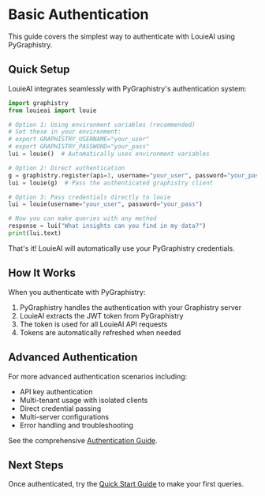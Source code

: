 # Basic Authentication

This guide covers the simplest way to authenticate with LouieAI using PyGraphistry.

## Quick Setup

LouieAI integrates seamlessly with PyGraphistry's authentication system:

```python
import graphistry
from louieai import louie

# Option 1: Using environment variables (recommended)
# Set these in your environment:
# export GRAPHISTRY_USERNAME="your_user"
# export GRAPHISTRY_PASSWORD="your_pass"
lui = louie()  # Automatically uses environment variables

# Option 2: Direct authentication
g = graphistry.register(api=3, username="your_user", password="your_pass")
lui = louie(g)  # Pass the authenticated graphistry client

# Option 3: Pass credentials directly to louie
lui = louie(username="your_user", password="your_pass")

# Now you can make queries with any method
response = lui("What insights can you find in my data?")
print(lui.text)
```

That's it! LouieAI will automatically use your PyGraphistry credentials.

## How It Works

When you authenticate with PyGraphistry:
1. PyGraphistry handles the authentication with your Graphistry server
2. LouieAI extracts the JWT token from PyGraphistry 
3. The token is used for all LouieAI API requests
4. Tokens are automatically refreshed when needed

## Advanced Authentication

For more advanced authentication scenarios including:
- API key authentication
- Multi-tenant usage with isolated clients
- Direct credential passing
- Multi-server configurations
- Error handling and troubleshooting

See the comprehensive [Authentication Guide](../guides/authentication.md).

## Next Steps

Once authenticated, try the [Quick Start Guide](quick-start.md) to make your first queries.